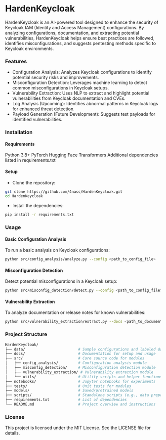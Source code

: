 # HardenKeycloak

HardenKeycloak is an AI-powered tool designed to enhance the security of Keycloak IAM (Identity and Access Management) configurations. By analyzing configurations, documentation, and extracting potential vulnerabilities, HardenKeycloak helps ensure best practices are followed, identifies misconfigurations, and suggests pentesting methods specific to Keycloak environments.

### Features

- Configuration Analysis: Analyzes Keycloak configurations to identify potential security risks and improvements.
- Misconfiguration Detection: Leverages machine learning to detect common misconfigurations in Keycloak setups.
- Vulnerability Extraction: Uses NLP to extract and highlight potential vulnerabilities from Keycloak documentation and CVEs.
- Log Analysis (Upcoming): Identifies abnormal patterns in Keycloak logs for enhanced threat detection.
- Payload Generation (Future Development): Suggests test payloads for identified vulnerabilities.

### Installation

#### Requirements

Python 3.8+
PyTorch
Hugging Face Transformers
Additional dependencies listed in requirements.txt

#### Setup

- Clone the repository:

```bash
git clone https://github.com/4nass/HardenKeycloak.git
cd HardenKeycloak
```
- Install the dependencies:

```bash
pip install -r requirements.txt
```
### Usage

#### Basic Configuration Analysis

To run a basic analysis on Keycloak configurations:

```bash
python src/config_analysis/analyze.py --config <path_to_config_file>
```
#### Misconfiguration Detection

Detect potential misconfigurations in a Keycloak setup:

```bash
python src/misconfig_detection/detect.py --config <path_to_config_file>
```
#### Vulnerability Extraction

To analyze documentation or release notes for known vulnerabilities:

```bash
python src/vulnerability_extraction/extract.py --docs <path_to_documentation_file>
```

### Project Structure

```bash
HardenKeycloak/
├── data/                        # Sample configurations and labeled data
├── docs/                        # Documentation for setup and usage
├── src/                         # Core source code for modules
│   ├── config_analysis/         # Configuration analysis module
│   ├── misconfig_detection/     # Misconfiguration detection module
│   ├── vulnerability_extraction/ # Vulnerability extraction module
│   └── utils/                   # Utility scripts and helper functions
├── notebooks/                   # Jupyter notebooks for experiments
├── tests/                       # Unit tests for modules
├── models/                      # Saved/pretrained models
├── scripts/                     # Standalone scripts (e.g., data preprocessing)
├── requirements.txt             # List of dependencies
└── README.md                    # Project overview and instructions
```

### License
This project is licensed under the MIT License. See the LICENSE file for details.
